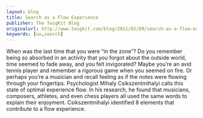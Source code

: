 ```yaml
---
layout: blog
title: Search as a Flow Experience
publisher: The TwigKit Blog
originalurl: http://www.twigkit.com/blog/2011/02/09/search-as-a-flow-experience.html
keywords: [ux,search]
---
```


When was the last time that you were “in the zone”? Do you remember being so absorbed in an activity that you forgot about the outside world, time seemed to fade away, and you felt invigorated? Maybe you’re an avid tennis player and remember a rigorous game when you seemed on fire. Or perhaps you’re a musician and recall feeling as if the notes were flowing through your fingertips. Psychologist Mihaly Csikszentmihalyi calls this state of optimal experience flow. In his research, he found that musicians, composers, athletes, and even chess players all used the same words to explain their enjoyment. Csikszentmihalyi identified 8 elements that contribute to a flow experience.